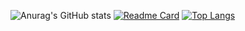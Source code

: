 ![Anurag's GitHub stats](https://github-readme-stats.vercel.app/api?username=SeifKhaled13&show_icons=true&theme=radical) 
[![Readme Card](https://github-readme-stats.vercel.app/api/pin/?username=SeifKhaled13&repo=alx-low_level_programming&theme=radical)](https://github.com/anuraghazra/github-readme-stats) 
[![Top Langs](https://github-readme-stats.vercel.app/api/top-langs/?username=SeifKhaled13&layout=compact&theme=radical)](https://github.com/anuraghazra/github-readme-stats) 

